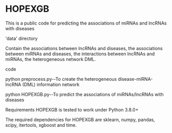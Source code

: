 # HOPEXGB
This is a public code for predicting the associations of miRNAs and lncRNAs with diseases

'data' directory

Contain the associations between lncRNAs and diseases, the associations between miRNAs and diseases, the interactions between lncRNAs and miRNAs, the heterogeneous network DML.

code

python preprocess.py--To create the heterogeneous disease-miRNA-lncRNA (DML) information network


python HOPEXGB.py--To predict the associations of miRNAs/lncRNAs with diseases

Requirements
HOPEXGB is tested to work under Python 3.8.0+

The required dependencies for HOPEXGB are sklearn, numpy, pandas, scipy, itertools, xgboost and time.

